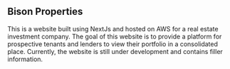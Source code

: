 ## Bison Properties
This is a website built using NextJs and hosted on AWS for a real estate investment company.  The goal of this website is to provide a platform for prospective tenants and lenders to view their portfolio in a consolidated place.  Currently, the website is still under development and contains filler information.
